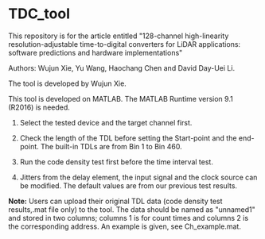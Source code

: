 # TDC_tool

This repository is for the article entitled "128-channel high-linearity resolution-adjustable time-to-digital converters for LiDAR applications: software predictions and hardware implementations"

Authors: Wujun Xie, Yu Wang, Haochang Chen and David Day-Uei Li.

The tool is developed by Wujun Xie.

This tool is developed on MATLAB. The MATLAB Runtime version 9.1 (R2016) is needed.

1. Select the tested device and the target channel first.

2. Check the length of the TDL before setting the Start-point and the end-point. The built-in TDLs are from Bin 1 to Bin 460.

3. Run the code density test first before the time interval test.

4. Jitters from the delay element, the input signal and the clock source can be modified. The default values are from our previous test results.

**Note:** Users can upload their original TDL data (code density test results,.mat file only) to the tool. The data should be named as "unnamed1" and stored in two columns; columns 1 is for count times and columns 2 is the corresponding address. An example is given, see Ch_example.mat.